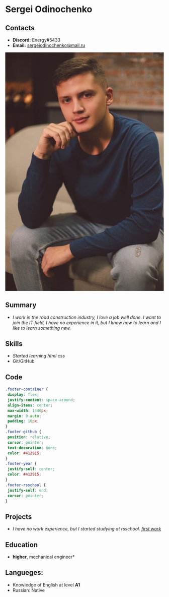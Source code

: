 # Sergei Odinochenko

## **Contacts** 
* **Discord:** Energy#5433
* **Email:** sergeiodinochenko@mail.ru

![photo](assets\img\photo.jpg)

## **Summary**
* _I work in the road construction industry, I love a job well done. I want to join the IT field, I have no experience in it, but I know how to learn and I like to learn something new._

## **Skills**
* *Started learning html css*
* Git/GitHub

## **Code**
 ```css
.footer-container {
  display: flex;
  justify-content: space-around;
  align-items: center;
  max-width: 1440px;
  margin: 0 auto;
  padding: 10px;
}
.footer-github {
  position: relative;
  cursor: pointer;
  text-decoration: none;
  color: #412915;
}
.footer-year {
  justify-self: center;
  color: #412915;
}
.footer-rsschool {
  justify-self: end;
  cursor: pointer;
}
```

## **Projects**
* *I have no work experience, but I started studying at rsschool. [first work](https://github.com/Grensel/rsschool-cv)*

## **Education**
* **higher**, mechanical engineer*

## **Langueges:**
* Knowledge of English at level **A1**
* Russian: Native